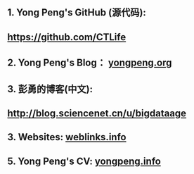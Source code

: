 ## 1. Yong Peng's GitHub (源代码): 
##  https://github.com/CTLife                                      
## 2. Yong Peng's Blog： [yongpeng.org](http://yongpeng.org/) 
## 3. 彭勇的博客(中文): 
##    http://blog.sciencenet.cn/u/bigdataage   
## 3. Websites: [weblinks.info](http://weblinks.info/)                          
## 5. Yong Peng's CV: [yongpeng.info](http://yongpeng.info/)
